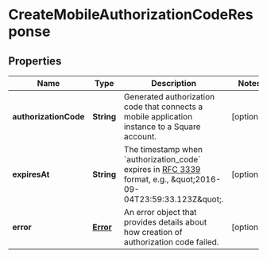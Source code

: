 
# CreateMobileAuthorizationCodeResponse

## Properties
Name | Type | Description | Notes
------------ | ------------- | ------------- | -------------
**authorizationCode** | **String** | Generated authorization code that connects a mobile application instance to a Square account. |  [optional]
**expiresAt** | **String** | The timestamp when &#x60;authorization_code&#x60; expires in [RFC 3339](https://tools.ietf.org/html/rfc3339) format, e.g., \&quot;2016-09-04T23:59:33.123Z\&quot;. |  [optional]
**error** | [**Error**](Error.md) | An error object that provides details about how creation of authorization code failed. |  [optional]



